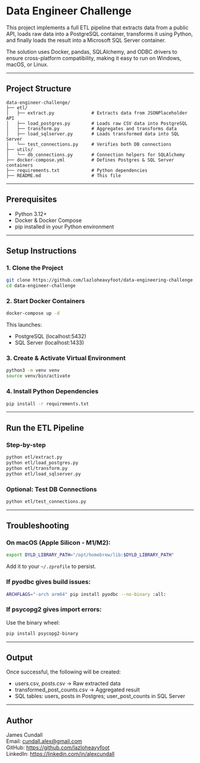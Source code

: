 
# Data Engineer Challenge

This project implements a full ETL pipeline that extracts data from a public API, loads raw data into a PostgreSQL container, transforms it using Python, and finally loads the result into a Microsoft SQL Server container.

The solution uses Docker, pandas, SQLAlchemy, and ODBC drivers to ensure cross-platform compatibility, making it easy to run on Windows, macOS, or Linux.

---

## Project Structure

```
data-engineer-challenge/
├── etl/
│   ├── extract.py              # Extracts data from JSONPlaceholder API
│   ├── load_postgres.py        # Loads raw CSV data into PostgreSQL
│   ├── transform.py            # Aggregates and transforms data
│   ├── load_sqlserver.py       # Loads transformed data into SQL Server
│   └── test_connections.py     # Verifies both DB connections
├── utils/
│   └── db_connections.py       # Connection helpers for SQLAlchemy
├── docker-compose.yml          # Defines Postgres & SQL Server containers
├── requirements.txt            # Python dependencies
├── README.md                   # This file
```

---

## Prerequisites

- Python 3.12+
- Docker & Docker Compose
- pip installed in your Python environment

---

## Setup Instructions

### 1. Clone the Project

```bash
git clone https://github.com/lazloheavyfoot/data-engineering-challenge.git
cd data-engineer-challenge
```

### 2. Start Docker Containers

```bash
docker-compose up -d
```

This launches:
- PostgreSQL (localhost:5432)
- SQL Server (localhost:1433)

### 3. Create & Activate Virtual Environment

```bash
python3 -m venv venv
source venv/bin/activate
```

### 4. Install Python Dependencies

```bash
pip install -r requirements.txt
```

---

## Run the ETL Pipeline

### Step-by-step

```bash
python etl/extract.py
python etl/load_postgres.py
python etl/transform.py
python etl/load_sqlserver.py
```

### Optional: Test DB Connections

```bash
python etl/test_connections.py
```

---

## Troubleshooting

### On macOS (Apple Silicon - M1/M2):

```bash
export DYLD_LIBRARY_PATH="/opt/homebrew/lib:$DYLD_LIBRARY_PATH"
```

Add it to your `~/.zprofile` to persist.

### If pyodbc gives build issues:

```bash
ARCHFLAGS="-arch arm64" pip install pyodbc --no-binary :all:
```

### If psycopg2 gives import errors:

Use the binary wheel:

```bash
pip install psycopg2-binary
```

---

## Output

Once successful, the following will be created:
- users.csv, posts.csv → Raw extracted data
- transformed_post_counts.csv → Aggregated result
- SQL tables: users, posts in Postgres; user_post_counts in SQL Server

---

## Author

James Cundall  
Email: cundall.alex@gmail.com  
GitHub: https://github.com/lazloheavyfoot  
LinkedIn: https://linkedin.com/in/alexcundall

